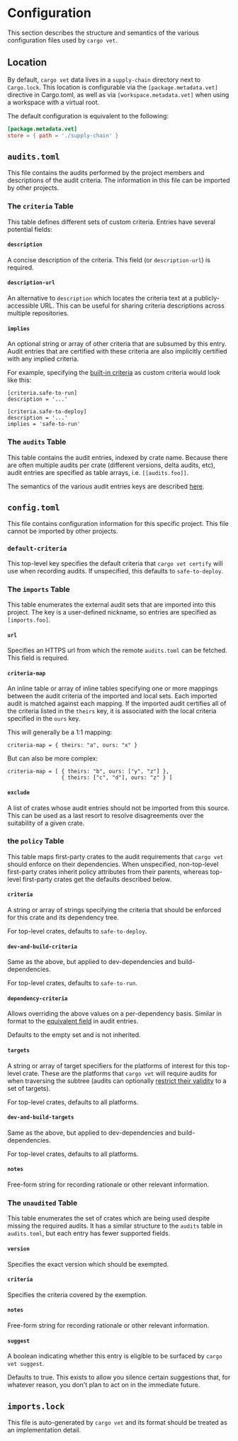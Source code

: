 # Configuration

This section describes the structure and semantics of the various configuration
files used by `cargo vet`.

## Location

By default, `cargo vet` data lives in a `supply-chain` directory next to
`Cargo.lock`. This location is configurable via the `[package.metadata.vet]`
directive in Cargo.toml, as well as via `[workspace.metadata.vet]` when using a
workspace with a virtual root.

The default configuration is equivalent to the following:

```toml
[package.metadata.vet]
store = { path = './supply-chain' }
```

## `audits.toml`

This file contains the audits performed by the project members and descriptions
of the audit criteria. The information in this file can be imported by other
projects.

### The `criteria` Table

This table defines different sets of custom criteria. Entries have several
potential fields:

#### `description`

A concise description of the criteria. This field (or `description-url`) is
required.

#### `description-url`

An alternative to `description` which locates the criteria text at a
publicly-accessible URL. This can be useful for sharing criteria descriptions
across multiple repositories.

#### `implies`

An optional string or array of other criteria that are subsumed by this entry.
Audit entries that are certified with these criteria are also implicitly
certified with any implied criteria.

For example, specifying the [built-in criteria](built-in-criteria.md) as custom
criteria would look like this:

```
[criteria.safe-to-run]
description = '...'

[criteria.safe-to-deploy]
description = '...'
implies = 'safe-to-run'
```

### The `audits` Table

This table contains the audit entries, indexed by crate name. Because there are
often multiple audits per crate (different versions, delta audits, etc), audit
entries are specified as table arrays, i.e. `[[audits.foo]]`.

The semantics of the various audit entries keys are described
[here](audit-entries.md).

## `config.toml`

This file contains configuration information for this specific project. This
file cannot be imported by other projects.

### `default-criteria`

This top-level key specifies the default criteria that `cargo vet certify` will
use when recording audits. If unspecified, this defaults to `safe-to-deploy`.

### The `imports` Table

This table enumerates the external audit sets that are imported into this
project. The key is a user-defined nickname, so entries are specified as
`[imports.foo]`.

#### `url`

Specifies an HTTPS url from which the remote `audits.toml` can be fetched. This
field is required.

#### `criteria-map`

An inline table or array of inline tables specifying one or more mappings
between the audit criteria of the imported and local sets. Each imported audit
is matched against each mapping. If the imported audit certifies all of the
criteria listed in the `theirs` key, it is associated with the local criteria
specified in the `ours` key.

This will generally be a 1:1 mapping:

```
criteria-map = { theirs: "a", ours: "x" }
```

But can also be more complex:

```
criteria-map = [ { theirs: "b", ours: ["y", "z"] },
                 { theirs: ["c", "d"], ours: "z" } ]
```

#### `exclude`

A list of crates whose audit entries should not be imported from this source.
This can be used as a last resort to resolve disagreements over the suitability
of a given crate.

### the `policy` Table

This table maps first-party crates to the audit requirements that `cargo vet`
should enforce on their dependencies. When unspecified, non-top-level
first-party crates inherit policy attributes from their parents, whereas
top-level first-party crates get the defaults described below.

#### `criteria`

A string or array of strings specifying the criteria that should be enforced for
this crate and its dependency tree.

For top-level crates, defaults to `safe-to-deploy`.

#### `dev-and-build-criteria`

Same as the above, but applied to dev-dependencies and build-dependencies.

For top-level crates, defaults to `safe-to-run`.

#### `dependency-criteria`

Allows overriding the above values on a per-dependency basis. Similar in format
to the [equivalent field](audit-entries.md#dependency-criteria) in audit
entries.

Defaults to the empty set and is not inherited.

#### `targets`

A string or array of target specifiers for the platforms of interest for this
top-level crate. These are the platforms that `cargo vet` will require audits
for when traversing the subtree (audits can optionally [restrict their
validity](audit-entries.md#targets) to a set of targets).

For top-level crates, defaults to all platforms.

#### `dev-and-build-targets`

Same as the above, but applied to dev-dependencies and build-dependencies.

For top-level crates, defaults to all platforms.

#### `notes`

Free-form string for recording rationale or other relevant information.

### The `unaudited` Table

This table enumerates the set of crates which are being used despite missing the
required audits. It has a similar structure to the `audits` table in
`audits.toml`, but each entry has fewer supported fields.

#### `version`

Specifies the exact version which should be exempted.

#### `criteria`

Specifies the criteria covered by the exemption.

#### `notes`

Free-form string for recording rationale or other relevant information.

#### `suggest`

A boolean indicating whether this entry is eligible to be surfaced by `cargo vet
suggest`.

Defaults to true. This exists to allow you silence certain suggestions that, for
whatever reason, you don't plan to act on in the immediate future.

## `imports.lock`

This file is auto-generated by `cargo vet` and its format should be treated as
an implementation detail.
